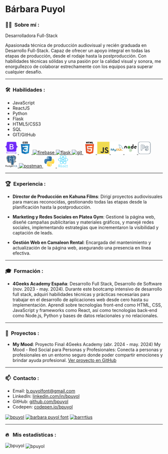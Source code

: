 <html lang="es">
<head>
    <meta charset="UTF-8">
    <meta name="viewport" content="width=device-width, initial-scale=1.0">
    <title>Bárbara Puyol - Desarrolladora Full-Stack</title>
    <link rel="stylesheet" href="styles.css">
</head>
<body>
    <div class="Barbara-Puyol">
        <h1 class="Nombre">Bárbara Puyol</h1>

  </div>
</body>
</html>

### :woman_technologist: &nbsp;Sobre mí :

Desarrolladora Full-Stack

Apasionada técnica de producción audiovisual y recién graduada en Desarrollo Full-Stack. Capaz de ofrecer un apoyo integral en todas las etapas de producción, desde el rodaje hasta la postproducción. Con habilidades técnicas sólidas y una pasión por la calidad visual y sonora, me enorgullezco de colaborar estrechamente con los equipos para superar cualquier desafío.

---

### 🛠 &nbsp;Habilidades :

- JavaScript
- ReactJS
- Python
- Flask
- HTML5/CSS3
- SQL
- GIT/GitHub

<p align="left"> <a href="https://getbootstrap.com" target="_blank" rel="noreferrer"> <img src="https://raw.githubusercontent.com/devicons/devicon/master/icons/bootstrap/bootstrap-plain-wordmark.svg" alt="bootstrap" width="40" height="40"/> </a> <a href="https://www.w3schools.com/css/" target="_blank" rel="noreferrer"> <img src="https://raw.githubusercontent.com/devicons/devicon/master/icons/css3/css3-original-wordmark.svg" alt="css3" width="40" height="40"/> </a> <a href="https://firebase.google.com/" target="_blank" rel="noreferrer"> <img src="https://www.vectorlogo.zone/logos/firebase/firebase-icon.svg" alt="firebase" width="40" height="40"/> </a> <a href="https://flask.palletsprojects.com/" target="_blank" rel="noreferrer"> <img src="https://www.vectorlogo.zone/logos/pocoo_flask/pocoo_flask-icon.svg" alt="flask" width="40" height="40"/> </a> <a href="https://git-scm.com/" target="_blank" rel="noreferrer"> <img src="https://www.vectorlogo.zone/logos/git-scm/git-scm-icon.svg" alt="git" width="40" height="40"/> </a> <a href="https://www.w3.org/html/" target="_blank" rel="noreferrer"> <img src="https://raw.githubusercontent.com/devicons/devicon/master/icons/html5/html5-original-wordmark.svg" alt="html5" width="40" height="40"/> </a> <a href="https://developer.mozilla.org/en-US/docs/Web/JavaScript" target="_blank" rel="noreferrer"> <img src="https://raw.githubusercontent.com/devicons/devicon/master/icons/javascript/javascript-original.svg" alt="javascript" width="40" height="40"/> </a> <a href="https://www.mysql.com/" target="_blank" rel="noreferrer"> <img src="https://raw.githubusercontent.com/devicons/devicon/master/icons/mysql/mysql-original-wordmark.svg" alt="mysql" width="40" height="40"/> </a> <a href="https://nodejs.org" target="_blank" rel="noreferrer"> <img src="https://raw.githubusercontent.com/devicons/devicon/master/icons/nodejs/nodejs-original-wordmark.svg" alt="nodejs" width="40" height="40"/> </a> <a href="https://www.photoshop.com/en" target="_blank" rel="noreferrer"> <img src="https://raw.githubusercontent.com/devicons/devicon/master/icons/photoshop/photoshop-line.svg" alt="photoshop" width="40" height="40"/> </a> <a href="https://www.postgresql.org" target="_blank" rel="noreferrer"> <img src="https://raw.githubusercontent.com/devicons/devicon/master/icons/postgresql/postgresql-original-wordmark.svg" alt="postgresql" width="40" height="40"/> </a> <a href="https://postman.com" target="_blank" rel="noreferrer"> <img src="https://www.vectorlogo.zone/logos/getpostman/getpostman-icon.svg" alt="postman" width="40" height="40"/> </a> <a href="https://www.python.org" target="_blank" rel="noreferrer"> <img src="https://raw.githubusercontent.com/devicons/devicon/master/icons/python/python-original.svg" alt="python" width="40" height="40"/> </a> <a href="https://reactjs.org/" target="_blank" rel="noreferrer"> <img src="https://raw.githubusercontent.com/devicons/devicon/master/icons/react/react-original-wordmark.svg" alt="react" width="40" height="40"/> </a> </p>


---

### 🏆 &nbsp;Experiencia :

- **Director de Producción en Kahuna Films**:
  Dirigí proyectos audiovisuales para marcas reconocidas, gestionando todas las etapas desde la planificación hasta la postproducción.
  
- **Marketing y Redes Sociales en Platea Gym**:
  Gestioné la página web, diseñé campañas publicitarias y materiales gráficos, y manejé redes sociales, implementando estrategias que incrementaron la visibilidad y captación de leads.
  
- **Gestión Web en Camaleon Rental**:
  Encargada del mantenimiento y actualización de la página web, asegurando una presencia en línea efectiva.

---

### 🎓 &nbsp;Formación :

- **4Geeks Academy España**:
  Desarrollo Full Stack, Desarrollo de Software (nov. 2023 - may. 2024). Durante este bootcamp intensivo de desarrollo full stack, adquirí habilidades técnicas y prácticas necesarias para trabajar en el desarrollo de aplicaciones web desde cero hasta su implementación. Aprendí sobre tecnologías front-end como HTML, CSS, JavaScript y frameworks como React, así como tecnologías back-end como Node.js, Python y bases de datos relacionales y no relacionales.

---

### 💼 &nbsp;Proyectos :

- **My Mood**:
  Proyecto Final 4Geeks Academy (abr. 2024 - may. 2024)
  My Mood - Red Social para Personas y Profesionales: Conecta a personas y profesionales en un entorno seguro donde poder compartir emociones y brindar ayuda profesional. 
  [Ver proyecto en GitHub](https://github.com/bpuyol/My-Mood-Final-Project)

---

### 📫 &nbsp;Contacto :

- Email: [b.puyolfont@gmail.com](mailto:b.puyolfont@gmail.com)
- LinkedIn: [linkedin.com/in/bpuyol](https://www.linkedin.com/in/barbara-puyol-font/)
- GitHub: [github.com/bpuyol](https://github.com/bpuyol)
- Codepen: [codepen.io/bpuyol](https://codepen.io/bpuyol)

<p align="left">
<a href="https://codepen.io/bpuyol" target="blank"><img align="center" src="https://raw.githubusercontent.com/rahuldkjain/github-profile-readme-generator/master/src/images/icons/Social/codepen.svg" alt="bpuyol" height="30" width="40" /></a>
<a href="https://linkedin.com/in/barbara puyol font" target="blank"><img align="center" src="https://raw.githubusercontent.com/rahuldkjain/github-profile-readme-generator/master/src/images/icons/Social/linked-in-alt.svg" alt="barbara puyol font" height="30" width="40" /></a>
<a href="https://instagram.com/barrrtius" target="blank"><img align="center" src="https://raw.githubusercontent.com/rahuldkjain/github-profile-readme-generator/master/src/images/icons/Social/instagram.svg" alt="barrrtius" height="30" width="40" /></a>
</p>


---

### 🔥 &nbsp; Mis estadísticas :

<p><img align="left" src="https://github-readme-stats.vercel.app/api/top-langs?username=bpuyol&show_icons=true&locale=en&layout=compact" alt="bpuyol" /></p>

<p>&nbsp;<img align="center" src="https://github-readme-stats.vercel.app/api?username=bpuyol&show_icons=true&locale=en" alt="bpuyol" /></p>
